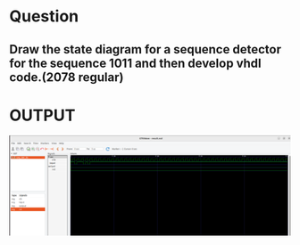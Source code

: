 # Question
<h2>Draw the state diagram for a sequence detector for the sequence 1011 and then develop vhdl code.(2078 regular)</h2>


# OUTPUT


<img src="Sequence Detector.png" alt="Output">

